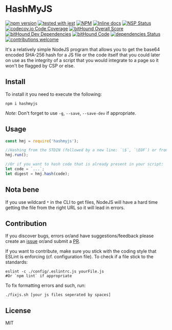 # HashMyJS
[![npm version](https://badge.fury.io/js/hashmyjs.svg)](http://badge.fury.io/js/hashmyjs)
[![tested with jest](https://img.shields.io/badge/tested_with-jest-99424f.svg)](https://github.com/facebook/jest)
[![NPM](https://nodei.co/npm/hashmyjs.png)](https://nodei.co/npm/hashmyjs/)
[![Inline docs](http://inch-ci.org/github/Berkmann18/hashmyjs.svg?branch=master)](http://inch-ci.org/github/Berkmann18/hashmyjs)
[![NSP Status](https://nodesecurity.io/orgs/berkmann18/projects/ea369eec-8c46-4ad6-903c-739aa66d006a/badge)](https://nodesecurity.io/orgs/berkmann18/projects/ea369eec-8c46-4ad6-903c-739aa66d006a)
[![codecov.io Code Coverage](https://img.shields.io/codecov/c/github/Berkmann18/hashmyjs.svg?maxAge=2592000)](https://codecov.io/github/Berkmann18/hashmyjs?branch=master)
[![bitHound Overall Score](https://www.bithound.io/github/Berkmann18/hashmyjs/badges/score.svg)](https://www.bithound.io/github/Berkmann18/hashmyjs)
[![bitHound Dev Dependencies](https://www.bithound.io/github/Berkmann18/hashmyjs/badges/devDependencies.svg)](https://www.bithound.io/github/Berkmann18/hashmyjs/master/dependencies/npm)
[![bitHound Code](https://www.bithound.io/github/Berkmann18/hashmyjs/badges/code.svg)](https://www.bithound.io/github/Berkmann18/hashmyjs)
[![dependencies Status](https://david-dm.org/Berkmann18/hashmyjs/status.svg)](https://david-dm.org/Berkmann18/hashmyjs)
[![contributions welcome](https://img.shields.io/badge/contributions-welcome-brightgreen.svg?style=flat)](https://github.com/Berkmann18/hashmyjs/issues)

It's a relatively simple NodeJS program that allows you to get the base64 encoded SHA-256 hash for a JS file or the code itself that you could later on use as the integrity of a script that you would integrate to a page so it won't be flagged by CSP or else.

## Install
To install it you need to execute the following:
```cli
npm i hashmyjs
```

_Note_: Don't forget to use `-g`, `--save`, `--save-dev` if appropriate.

## Usage
```js
const hmj = require('hashmyjs');

//Hashing from the STDIN (followed by a new line: `\$`, `\EOF`) or from file passed as arguments
hmj.run();

//Or if you want to hash code that is already present in your script:
let code = `...`;
let digest = hmj.hash(code);
```
## Nota bene
If you use wildcard `*` in the CLI to get files, NodeJS will have a hard time getting the file from the right URL so it will lead in errors.

## Contribution
If you discover bugs, errors or/and have suggestions/feedback please create an [issue](http://github.com/Berkmann18/hashmyjs/issues) or/and submit a [PR](http://github.com/Berkmann18/hashmyjs/pulls).

If you want to contribute, make sure you stick with the coding style that ESLint is enforcing (cf. configuration file).
To check if a file stick to the standards:
```cli
eslint -c ./config/.eslintrc.js yourFile.js
#Or `npm lint` if appropriate
```
To fix formatting errors and such, run:
```cli
./fixjs.sh [your js files seperated by spaces]
```
## License
MIT
